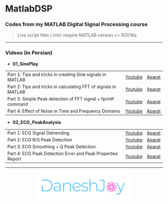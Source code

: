                                                                
# MatlabDSP
### Codes from my MATLAB Digital Signal Processing course

> Live script files (.mlx) require MATLAB version >= R2016a

-------------------------------------

### Videos (in Persian)
  
- **01_SinePlay**

|       |        |        |
| :---- | :----: | :----: |
| Part 1: Tips and tricks in creating Sine signals in MATLAB | [Youtube](https://youtu.be/Qfki1clmsPs) | [Aparat](https://www.aparat.com/v/kl1eE) |
| Part 2: Tips and tricks in calculating FFT of signals in MATLAB | [Youtube](https://youtu.be/27PBMl7l6sk) | [Aparat](https://www.aparat.com/v/oYOB7) |
| Part 3: Simple Peak detection of FFT signal + fprintf command | [Youtube](https://youtu.be/yYXC3fu3Dpo) | [Aparat](https://www.aparat.com/v/B63Lo) |
| Part 4: Effect of Noise in Time and Frequency Domains | [Youtube](https://youtu.be/4_hRsE792kA) | [Aparat](https://www.aparat.com/v/iZROx) |
  
- **02_ECG_PeakAnalysis**

|       |        |        |
| :---- | :----: | :----: |
| Part 1: ECG Signal Detrending | [Youtube](https://youtu.be/c-qYhtngcjU) | [Aparat](https://www.aparat.com/v/ihHDt) |
| Part 2: ECG R/S Peak Detection | [Youtube](https://youtu.be/ASyLt3KfTBk) | [Aparat](https://www.aparat.com/v/qyzd2) |
| Part 3: ECG Smoothing + Q Peak Detection | [Youtube](https://youtu.be/a4GSkAt845E) | [Aparat](https://www.aparat.com/v/I8BkE) |
| Part 4: ECG Peak Detection Error and Peak Properties Report | [Youtube](https://youtu.be/BenNWPkpSoM) | [Aparat](https://www.aparat.com/v/zr1Tv) |
 
  
-------------------------------------

<p align="center">
    <img src="./res/logo.png" width="300px" title="DaneshJoy" alt="DaneshJoy"> 
</p>

